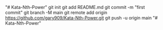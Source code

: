"# Kata-Nth-Power"  git init git add README.md git commit -m "first commit" git branch -M main git remote add origin https://github.com/gary909/Kata-Nth-Power.git git push -u origin main
"# Kata-Nth-Power" 
